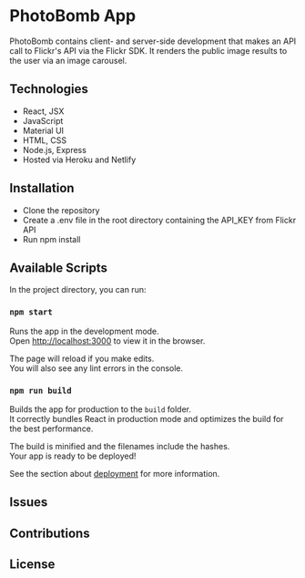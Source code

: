 # PhotoBomb App

PhotoBomb contains client- and server-side development that makes an API call to Flickr's API via the Flickr SDK. It renders the public image results to the user via an image carousel.

## Technologies

- React, JSX
- JavaScript
- Material UI
- HTML, CSS
- Node.js, Express
- Hosted via Heroku and Netlify

## Installation

- Clone the repository
- Create a .env file in the root directory containing the API_KEY from Flickr API
- Run npm install

## Available Scripts

In the project directory, you can run:

### `npm start`

Runs the app in the development mode.\
Open [http://localhost:3000](http://localhost:3000) to view it in the browser.

The page will reload if you make edits.\
You will also see any lint errors in the console.

### `npm run build`

Builds the app for production to the `build` folder.\
It correctly bundles React in production mode and optimizes the build for the best performance.

The build is minified and the filenames include the hashes.\
Your app is ready to be deployed!

See the section about [deployment](https://facebook.github.io/create-react-app/docs/deployment) for more information.

## Issues

## Contributions

## License